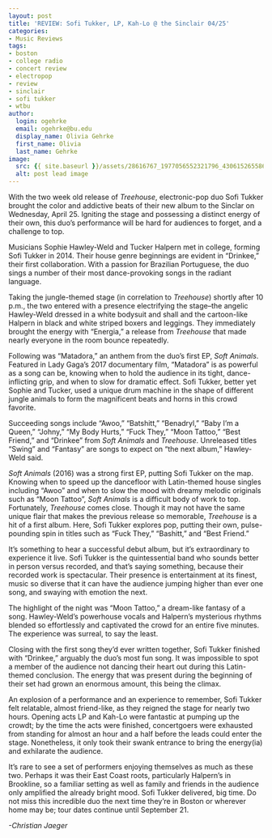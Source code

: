 ```yaml
---
layout: post
title: 'REVIEW: Sofi Tukker, LP, Kah-Lo @ the Sinclair 04/25'
categories:
- Music Reviews
tags:
- boston
- college radio
- concert review
- electropop
- review
- sinclair
- sofi tukker
- wtbu
author:
  login: ogehrke
  email: ogehrke@bu.edu
  display_name: Olivia Gehrke
  first_name: Olivia
  last_name: Gehrke
image:
  src: {{ site.baseurl }}/assets/28616767_1977056552321796_4306152655864035684_o-636x636.jpg
  alt: post lead image
---
```


With the two week old release of _Treehouse_, electronic-pop duo Sofi Tukker brought the color and addictive beats of their new album to the Sinclar on Wednesday, April 25. Igniting the stage and possessing a distinct energy of their own, this duo’s performance will be hard for audiences to forget, and a challenge to top.

Musicians Sophie Hawley-Weld and Tucker Halpern met in college, forming Sofi Tukker in 2014. Their house genre beginnings are evident in “Drinkee,” their first collaboration. With a passion for Brazilian Portuguese, the duo sings a number of their most dance-provoking songs in the radiant language.

Taking the jungle-themed stage (in correlation to _Treehouse_) shortly after 10 p.m., the two entered with a presence electrifying the stage–the angelic Hawley-Weld dressed in a white bodysuit and shall and the cartoon-like Halpern in black and white striped boxers and leggings. They immediately brought the energy with “Energia,” a release from _Treehouse_ that made nearly everyone in the room bounce repeatedly.

Following was “Matadora,” an anthem from the duo’s first EP, _Soft Animals_. Featured in Lady Gaga’s 2017 documentary film, “Matadora” is as powerful as a song can be, knowing when to hold the audience in its tight, dance-inflicting grip, and when to slow for dramatic effect. Sofi Tukker, better yet Sophie and Tucker, used a unique drum machine in the shape of different jungle animals to form the magnificent beats and horns in this crowd favorite.

Succeeding songs include “Awoo,” “Batshitt,” “Benadryl,” “Baby I’m a Queen,” “Johny,” “My Body Hurts,” “Fuck They,” “Moon Tattoo,” “Best Friend,” and “Drinkee” from _Soft Animals_ and _Treehouse_. Unreleased titles “Swing” and “Fantasy” are songs to expect on “the next album,” Hawley-Weld said.

_Soft Animals_ (2016) was a strong first EP, putting Sofi Tukker on the map. Knowing when to speed up the dancefloor with Latin-themed house singles including “Awoo” and when to slow the mood with dreamy melodic originals such as “Moon Tattoo”, _Soft Animals_ is a difficult body of work to top. Fortunately, _Treehouse_ comes close. Though it may not have the same unique flair that makes the previous release so memorable, _Treehouse_ is a hit of a first album. Here, Sofi Tukker explores pop, putting their own, pulse-pounding spin in titles such as “Fuck They,” “Bashitt,” and “Best Friend.”

It’s something to hear a successful debut album, but it’s extraordinary to experience it live. Sofi Tukker is the quintessential band who sounds better in person versus recorded, and that’s saying something, because their recorded work is spectacular. Their presence is entertainment at its finest, music so diverse that it can have the audience jumping higher than ever one song, and swaying with emotion the next.

The highlight of the night was “Moon Tattoo,” a dream-like fantasy of a song. Hawley-Weld’s powerhouse vocals and Halpern’s mysterious rhythms blended so effortlessly and captivated the crowd for an entire five minutes. The experience was surreal, to say the least.

Closing with the first song they’d ever written together, Sofi Tukker finished with “Drinkee,” arguably the duo’s most fun song. It was impossible to spot a member of the audience not dancing their heart out during this Latin-themed conclusion. The energy that was present during the beginning of their set had grown an enormous amount, this being the climax.

An explosion of a performance and an experience to remember, Sofi Tukker felt relatable, almost friend-like, as they reigned the stage for nearly two hours. Opening acts LP and Kah-Lo were fantastic at pumping up the crowdt; by the time the acts were finished, concertgoers were exhausted from standing for almost an hour and a half before the leads could enter the stage. Nonetheless, it only took their swank entrance to bring the energy(ia) and exhilarate the audience.

It’s rare to see a set of performers enjoying themselves as much as these two. Perhaps it was their East Coast roots, particularly Halpern’s in Brookline, so a familiar setting as well as family and friends in the audience only amplified the already bright mood. Sofi Tukker delivered, big time. Do not miss this incredible duo the next time they’re in Boston or wherever home may be; tour dates continue until September 21.

_\-Christian Jaeger_